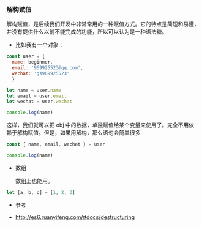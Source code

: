 ### 解构赋值

解构赋值，是后续我们开发中非常常用的一种赋值方式。它的特点是简短和易懂，并没有提供什么以前不能完成的功能，所以可以认为是一种语法糖。
* 比如我有一个对象：
```js
const user = {
  name: beginner,
  email: '969925523@qq.com',
  wechat: 'gs969925523'
  }

let name = user.name
let email = user.email
let wechat = user.wechat

console.log(name)
```
  这样，我们就可以把 obj 中的数据，单独赋值给某个变量来使用了。完全不用依赖于解构赋值。但是，如果用解构，那么语句会简单很多
```js
const { name, email, wechat } = user

console.log(name)
```
* 数组

  数组上也能用。
```js
let [a, b, c] = [1, 2, 3]
```
* 参考

- http://es6.ruanyifeng.com/#docs/destructuring

